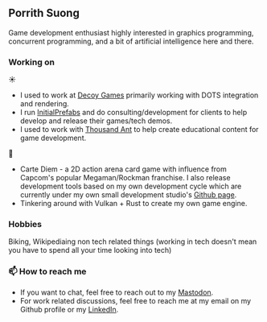## Porrith Suong

Game development enthusiast highly interested in graphics programming, concurrent programming, and a bit of artificial intelligence here and there. 

### Working on

☀
* I used to work at [Decoy Games](https://www.decoygames.com/) primarily working with DOTS integration and rendering.
* I run [InitialPrefabs](https://initialprefabs.com/) and do consulting/development for clients to help develop and release their games/tech demos. 
* I used to work with [Thousand Ant](http://thousandant.com/) to help create educational content for game development.


🌃 
* Carte Diem - a 2D action arena card game with influence from Capcom's popular Megaman/Rockman franchise. I also release development tools based on my own development cycle which are currently under my own small development studio's [Github page](https://github.com/InitialPrefabs).
* Tinkering around with Vulkan + Rust to create my own game engine.

### Hobbies
Biking, Wikipediaing non tech related things (working in tech doesn't mean you have to spend all your time looking into tech)

### 📫 How to reach me
* If you want to chat, feel free to reach out to my [Mastodon](https://mastodon.gamedev.place/@psuong).
* For work related discussions, feel free to reach me at my email on my Github profile or my [LinkedIn](https://www.linkedin.com/in/porrithsuong/).
